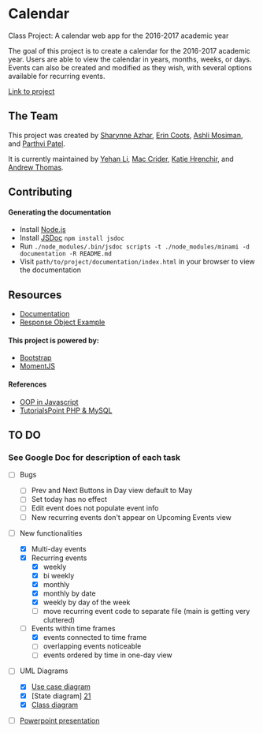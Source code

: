 # Calendar
Class Project: A calendar web app for the 2016-2017 academic year

The goal of this project is to create a calendar for the 2016-2017 academic year. Users are able to view the calendar in years, months, weeks, or days. Events can also be created and modified as they wish, with several options available for recurring events.

[Link to project][20]

## The Team
This project was created by [Sharynne Azhar][1], [Erin Coots][2], [Ashli Mosiman][3], and [Parthvi Patel][4].

It is currently maintained by [Yehan Li][13], [Mac Crider][14], [Katie Hrenchir][15], and [Andrew Thomas][16].

## Contributing
#### Generating the documentation
- Install [Node.js][10]
- Install [JSDoc][11] `npm install jsdoc`
- Run `./node_modules/.bin/jsdoc scripts -t ./node_modules/minami -d documentation -R README.md`
- Visit `path/to/project/documentation/index.html` in your browser to view the documentation

## Resources
- [Documentation][9]
- [Response Object Example][12]

#### This project is powered by:
- [Bootstrap][5]
- [MomentJS][6]

#### References
- [OOP in Javascript][7]
- [TutorialsPoint PHP & MySQL][8]

## TO DO
### See Google Doc for description of each task
- [ ] Bugs
	- [ ] Prev and Next Buttons in Day view default to May
	- [ ] Set today has no effect
	- [ ] Edit event does not populate event info 
	- [ ] New recurring events don't appear on Upcoming Events view

- [ ] New functionalities 
	- [x] Multi-day events
	- [x] Recurring events
		- [x] weekly
		- [x] bi weekly
		- [x] monthly
		- [x] monthly by date
		- [x] weekly by day of the week
		- [ ] move recurring event code to separate file (main is getting very cluttered)
	- [ ] Events within time frames
		- [x] events connected to time frame
		- [ ] overlapping events noticeable
		- [ ] events ordered by time in one-day view

- [ ] UML Diagrams
	- [x] [Use case diagram][17]
	- [x] [State diagram] [21]
	- [x] [Class diagram][18]
- [ ] [Powerpoint presentation][19]
 


[1]: https://github.com/sharynneazhar
[2]: https://github.com/erincoots
[3]: https://github.com/ashlimosiman
[4]: https://github.com/parthvip28
[5]: http://getbootstrap.com/
[6]: http://momentjs.com/
[7]: http://javascriptissexy.com/oop-in-javascript-what-you-need-to-know/
[8]: https://www.tutorialspoint.com/php/php_and_mysql.htm
[9]: http://people.eecs.ku.edu/~khrenchi/eecs448-calendar/documentation/jsdoc/index.html
[10]: https://nodejs.org/en/
[11]: http://usejsdoc.org/index.html
[12]: http://people.eecs.ku.edu/~sazhar/eecs448-calendar/api/client.php
[13]: https://github.com/greatyehanli
[14]: https://github.com/cridermac
[15]: https://github.com/katiehrenchir
[16]: https://github.com/athoma35
[17]: https://www.gliffy.com/go/share/sxeeietn5l7dskj98j8c
[18]: https://www.gliffy.com/go/share/sysei22t05aoidstaqd8
[19]: https://docs.google.com/presentation/d/1GBB32DcERaA_XULjjFI0zDkwHPyXx6EWmfzPKJUnaTo/edit?usp=sharing
[20]: https://people.eecs.ku.edu/~khrenchi/eecs448-calendar/index.html
[21]: https://www.gliffy.com/go/share/sbkvwkw1u8r2p5bvmylk
